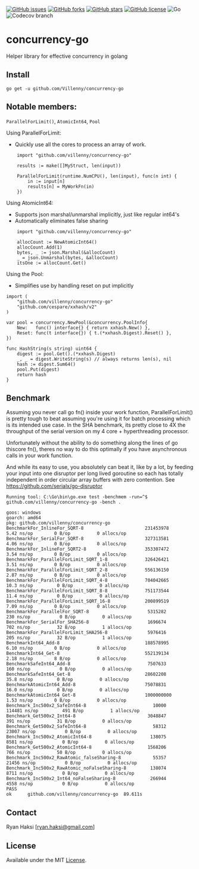 [![GitHub issues](https://img.shields.io/github/issues/Villenny/concurrency-go)](https://github.com/Villenny/concurrency-go/issues)
[![GitHub forks](https://img.shields.io/github/forks/Villenny/concurrency-go)](https://github.com/Villenny/concurrency-go/network)
[![GitHub stars](https://img.shields.io/github/stars/Villenny/concurrency-go)](https://github.com/Villenny/concurrency-go/stargazers)
[![GitHub license](https://img.shields.io/github/license/Villenny/concurrency-go)](https://github.com/Villenny/concurrency-go/blob/master/LICENSE)
![Go](https://github.com/Villenny/concurrency-go/workflows/Go/badge.svg?branch=master)
![Codecov branch](https://img.shields.io/codecov/c/github/villenny/concurrency-go/master)

# concurrency-go
Helper library for effective concurrency in golang


## Install

```
go get -u github.com/Villenny/concurrency-go
```

## Notable members:
`ParallelForLimit()`, 
`AtomicInt64`, 
`Pool`

Using ParallelForLimit:
- Quickly use all the cores to process an array of work.
```
	import "github.com/villenny/concurrency-go"

	results := make([]MyStruct, len(input))

	ParallelForLimit(runtime.NumCPU(), len(input), func(n int) {
		in := input[n]
		results[n] = MyWorkFn(in)
	})

```

Using AtomicInt64:
- Supports json marshal/unmarshal implicitly, just like regular int64's
- Automatically eliminates false sharing
```
	import "github.com/villenny/concurrency-go"

	allocCount := NewAtomicInt64()
	allocCount.Add(1)
	bytes, _ := json.Marshal(&allocCount)
	_ = json.Unmarshal(bytes, &allocCount)
	itsOne := allocCount.Get()
```

Using the Pool:
- Simplifies use by handling reset on put implicitly
```
import (
	"github.com/villenny/concurrency-go"
	"github.com/cespare/xxhash/v2"
)

var pool = concurrency.NewPool(&concurrency.PoolInfo{
	New:   func() interface{} { return xxhash.New() },
	Reset: func(t interface{}) { t.(*xxhash.Digest).Reset() },
})

func HashString(s string) uint64 {
	digest := pool.Get().(*xxhash.Digest)
	_, _ = digest.WriteString(s) // always returns len(s), nil
	hash := digest.Sum64()
	pool.Put(digest)
	return hash
}
```

## Benchmark

Assuming you never call go fn() inside your work function, ParallelForLimit() is pretty tough to beat assuming you're using it for batch processing which is its intended use case. In the SHA benchmark, its pretty close to 4X the throughput of the serial version on my 4 core + hyperthreading processor.

Unfortunately without the ability to do something along the lines of go thiscore fn(), theres no way to do this optimally if you have asynchronous calls in your work function.

And while its easy to use, you absolutely can beat it, like by a lot, by feeding your input into one disruptor per long lived goroutine so each has totally independent in order circular array buffers with zero contention. See https://github.com/serialx/go-disruptor



```
Running tool: C:\Go\bin\go.exe test -benchmem -run=^$ github.com/villenny/concurrency-go -bench .

goos: windows
goarch: amd64
pkg: github.com/villenny/concurrency-go
BenchmarkFor_InlineFor_SQRT-8                   	231453978	         5.42 ns/op	       0 B/op	       0 allocs/op
BenchmarkFor_SerialFor_SQRT-8                   	327313581	         4.06 ns/op	       0 B/op	       0 allocs/op
BenchmarkFor_InlineFor_SQRT2-8                  	353307472	         3.54 ns/op	       0 B/op	       0 allocs/op
BenchmarkFor_ParallelForLimit_SQRT_1-8          	326426421	         3.51 ns/op	       0 B/op	       0 allocs/op
BenchmarkFor_ParallelForLimit_SQRT_2-8          	556136150	         2.87 ns/op	       0 B/op	       0 allocs/op
BenchmarkFor_ParallelForLimit_SQRT_4-8          	704042665	        10.3 ns/op	       0 B/op	       0 allocs/op
BenchmarkFor_ParallelForLimit_SQRT_8-8          	751173544	        11.4 ns/op	       0 B/op	       0 allocs/op
BenchmarkFor_ParallelForLimit_SQRT_16-8         	200899519	         7.09 ns/op	       0 B/op	       0 allocs/op
BenchmarkFor_ParallelFor_SQRT-8                 	 5315282	       230 ns/op	       0 B/op	       0 allocs/op
BenchmarkFor_SerialFor_SHA256-8                 	 1696674	       702 ns/op	      32 B/op	       1 allocs/op
BenchmarkFor_ParallelForLimit_SHA256-8          	 5976416	       205 ns/op	      32 B/op	       1 allocs/op
BenchmarkInt64_Add-8                            	188578995	         6.10 ns/op	       0 B/op	       0 allocs/op
BenchmarkInt64_Get-8                            	552139134	         2.18 ns/op	       8 B/op	       0 allocs/op
BenchmarkSafeInt64_Add-8                        	 7507633	       160 ns/op	       0 B/op	       0 allocs/op
BenchmarkSafeInt64_Get-8                        	28602208	        35.8 ns/op	       0 B/op	       0 allocs/op
BenchmarkAtomicInt64_Add-8                      	75078831	        16.0 ns/op	       0 B/op	       0 allocs/op
BenchmarkAtomicInt64_Get-8                      	1000000000	         1.53 ns/op	       0 B/op	       0 allocs/op
Benchmark_Inc500x2_SafeInt64-8                  	   10000	    114481 ns/op	     491 B/op	       1 allocs/op
Benchmark_Get500x2_Int64-8                      	 3048847	       391 ns/op	      31 B/op	       0 allocs/op
Benchmark_Get500x2_SafeInt64-8                  	   58312	     23007 ns/op	       0 B/op	       0 allocs/op
Benchmark_Inc500x2_AtomicInt64-8                	  138075	      8581 ns/op	       0 B/op	       0 allocs/op
Benchmark_Get500x2_AtomicInt64-8                	 1568206	       766 ns/op	      50 B/op	       0 allocs/op
Benchmark_Inc500x2_RawAtomic_falseSharing-8     	   55357	     21456 ns/op	       0 B/op	       0 allocs/op
Benchmark_Inc500x2_RawAtomic_noFalseSharing-8   	  138074	      8711 ns/op	       0 B/op	       0 allocs/op
Benchmark_Inc500x2_Int64_noFalseSharing-8       	  266944	      4558 ns/op	       0 B/op	       0 allocs/op
PASS
ok  	github.com/villenny/concurrency-go	89.611s
```

## Contact

Ryan Haksi [ryan.haksi@gmail.com]

## License

Available under the MIT [License](/LICENSE).
